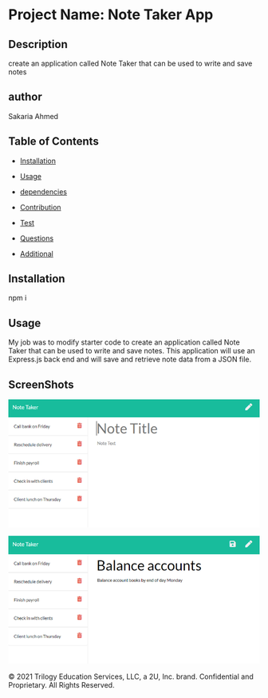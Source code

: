 # Project Name: Note Taker App
 
  ## Description
   create an application called Note Taker that can be used to write and save notes

  ## author
  Sakaria Ahmed

  ## Table of Contents
  - [Installation](#installation)
  - [Usage](#usage)
  - [dependencies](#dependencies)
  - [Contribution](#contribution)
  - [Test](#tests)
  
  - [Questions](#Question)
  - [Additional](#additional)

  ## Installation
  npm i

  ## Usage

  My job was to modify starter code to create an application called Note Taker that can be used to write and save notes. This application will use an Express.js back end and will save and retrieve note data from a JSON file.




## ScreenShots



![Existing notes are listed in the left-hand column with empty fields on the right-hand side for the new note’s title and text.](./Assets/11-express-homework-demo-01.png)

![Note titled “Balance accounts” reads, “Balance account books by end of day Monday,” with other notes listed on the left.](./Assets/11-express-homework-demo-02.png)






© 2021 Trilogy Education Services, LLC, a 2U, Inc. brand. Confidential and Proprietary. All Rights Reserved.
